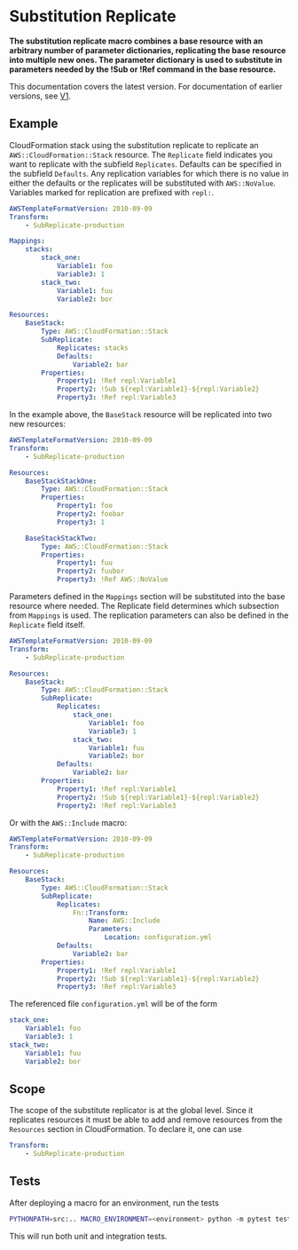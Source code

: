 # Substitution Replicate

__The substitution replicate macro combines a base resource with an arbitrary number of parameter dictionaries, replicating the base resource into multiple new ones. The parameter dictionary is used to substitute in parameters needed by the !Sub or !Ref command in the base resource.__

This documentation covers the latest version. For documentation of earlier versions, see [V1](./README-v1.md).

## Example

CloudFormation stack using the substitution replicate to replicate an `AWS::CloudFormation::Stack` resource. The `Replicate` field indicates you want to replicate with the subfield `Replicates`. Defaults can be specified in the subfield `Defaults`. Any replication variables for which there is no value in either the defaults or the replicates will be substituted with `AWS::NoValue`. Variables marked for replication are prefixed with `repl:`.

```yaml
AWSTemplateFormatVersion: 2010-09-09
Transform:
    - SubReplicate-production

Mappings:
    stacks:
        stack_one:
            Variable1: foo
            Variable3: 1
        stack_two:
            Variable1: fuu
            Variable2: bor

Resources:
    BaseStack:
        Type: AWS::CloudFormation::Stack
        SubReplicate:
            Replicates: stacks
            Defaults:
                Variable2: bar
        Properties:
            Property1: !Ref repl:Variable1
            Property2: !Sub ${repl:Variable1}-${repl:Variable2}
            Property3: !Ref repl:Variable3
```

In the example above, the `BaseStack` resource will be replicated into two new resources:

```yaml
AWSTemplateFormatVersion: 2010-09-09
Transform:
    - SubReplicate-production

Resources:
    BaseStackStackOne:
        Type: AWS::CloudFormation::Stack
        Properties:
            Property1: foo
            Property2: foobar
            Property3: 1

    BaseStackStackTwo:
        Type: AWS::CloudFormation::Stack
        Properties:
            Property1: fuu
            Property2: fuubor
            Property3: !Ref AWS::NoValue
```

Parameters defined in the `Mappings` section will be substituted into the base resource where needed. The Replicate field determines which subsection from `Mappings` is used. The replication parameters can also be defined in the `Replicate` field itself.

```yaml
AWSTemplateFormatVersion: 2010-09-09
Transform:
    - SubReplicate-production

Resources:
    BaseStack:
        Type: AWS::CloudFormation::Stack
        SubReplicate:
            Replicates:
                stack_one:
                    Variable1: foo
                    Variable3: 1
                stack_two:
                    Variable1: fuu
                    Variable2: bor
            Defaults:
                Variable2: bar
        Properties:
            Property1: !Ref repl:Variable1
            Property2: !Sub ${repl:Variable1}-${repl:Variable2}
            Property2: !Ref repl:Variable3
```
 Or with the `AWS::Include` macro:

```yaml
AWSTemplateFormatVersion: 2010-09-09
Transform:
    - SubReplicate-production

Resources:
    BaseStack:
        Type: AWS::CloudFormation::Stack
        SubReplicate:
            Replicates:
                Fn::Transform:
                    Name: AWS::Include
                    Parameters:
                        Location: configuration.yml
            Defaults:
                Variable2: bar
        Properties:
            Property1: !Ref repl:Variable1
            Property2: !Sub ${repl:Variable1}-${repl:Variable2}
            Property3: !Ref repl:Variable3
```

The referenced file `configuration.yml` will be of the form

```yaml
stack_one:
    Variable1: foo
    Variable3: 1
stack_two:
    Variable1: fuu
    Variable2: bor
```

## Scope

The scope of the substitute replicator is at the global level. Since it replicates resources it must be able to add and remove resources from the `Resources` section in CloudFormation. To declare it, one can use

```yml
Transform:
    - SubReplicate-production
```

## Tests

After deploying a macro for an environment, run the tests

```bash
PYTHONPATH=src:.. MACRO_ENVIRONMENT=<environment> python -m pytest tests
```

This will run both unit and integration tests.